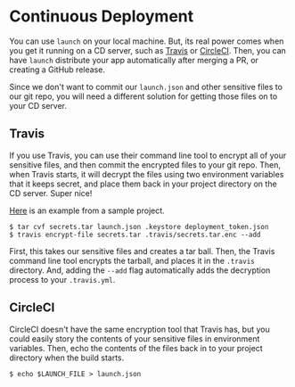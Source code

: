 # Continuous Deployment

You can use `launch` on your local machine. But, its real power comes when you get it running on a CD server, such as [Travis](https://travis-ci.org/) or [CircleCI](https://circleci.com/). Then, you can have `launch` distribute your app automatically after merging a PR, or creating a GitHub release.

Since we don't want to commit our `launch.json` and other sensitive files to our git repo, you will need a different solution for getting those files on to your CD server.

## Travis

If you use Travis, you can use their command line tool to encrypt all of your sensitive files, and then commit the encrypted files to your git repo. Then, when Travis starts, it will decrypt the files using two environment variables that it keeps secret, and place them back in your project directory on the CD server. Super nice!

[Here](https://github.com/NewSpring/launch-basic-example) is an example from a sample project.

```shell
$ tar cvf secrets.tar launch.json .keystore deployment_token.json
$ travis encrypt-file secrets.tar .travis/secrets.tar.enc --add
```

First, this takes our sensitive files and creates a tar ball. Then, the Travis command line tool encrypts the tarball, and places it in the `.travis` directory. And, adding the `--add` flag automatically adds the decryption process to your `.travis.yml`.

## CircleCI

CircleCI doesn't have the same encryption tool that Travis has, but you could easily story the contents of your sensitive files in environment variables. Then, echo the contents of the files back in to your project directory when the build starts.

```
$ echo $LAUNCH_FILE > launch.json
```
